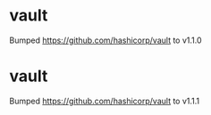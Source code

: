 
# vault
Bumped https://github.com/hashicorp/vault to v1.1.0

# vault
Bumped https://github.com/hashicorp/vault to v1.1.1
